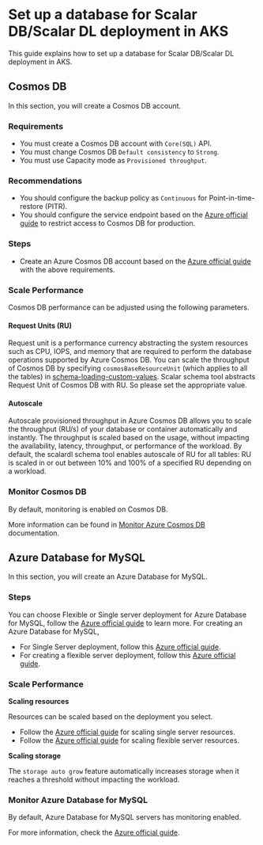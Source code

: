 # Set up a database for Scalar DB/Scalar DL deployment in AKS

This guide explains how to set up a database for Scalar DB/Scalar DL deployment in AKS.

## Cosmos DB

In this section, you will create a Cosmos DB account.

### Requirements

* You must create a Cosmos DB account with `Core(SQL)` API.
* You must change Cosmos DB `Default consistency` to `Strong`.
* You must use Capacity mode as `Provisioned throughput`.

### Recommendations

* You should configure the backup policy as `Continuous` for Point-in-time-restore (PITR).
* You should configure the service endpoint based on the [Azure official guide](https://docs.microsoft.com/en-us/azure/cosmos-db/how-to-configure-vnet-service-endpoint) to restrict access to Cosmos DB for production.

### Steps

* Create an Azure Cosmos DB account based on the [Azure official guide](https://docs.microsoft.com/en-us/azure/cosmos-db/create-cosmosdb-resources-portal#create-an-azure-cosmos-db-account) with the above requirements.

### Scale Performance

Cosmos DB performance can be adjusted using the following parameters.

#### Request Units (RU)

Request unit is a performance currency abstracting the system resources such as CPU, IOPS, and memory that are required to perform the database operations supported by Azure Cosmos DB.
You can scale the throughput of Cosmos DB by specifying `cosmosBaseResourceUnit` (which applies to all the tables) in [schema-loading-custom-values](https://github.com/scalar-labs/scalar-kubernetes/blob/master/conf/schema-loading-custom-values.yaml).
Scalar schema tool abstracts Request Unit of Cosmos DB with RU. So please set the appropriate value.

#### Autoscale

Autoscale provisioned throughput in Azure Cosmos DB allows you to scale the throughput (RU/s) of your database or container automatically and instantly.
The throughput is scaled based on the usage, without impacting the availability, latency, throughput, or performance of the workload.
By default, the scalardl schema tool enables autoscale of RU for all tables: RU is scaled in or out between 10% and 100% of a specified RU depending on a workload.

### Monitor Cosmos DB

By default, monitoring is enabled on Cosmos DB.

More information can be found in [Monitor Azure Cosmos DB](https://docs.microsoft.com/en-us/azure/cosmos-db/monitor-cosmos-db) documentation.

## Azure Database for MySQL

In this section, you will create an Azure Database for MySQL.

### Steps
You can choose Flexible or Single server deployment for Azure Database for MySQL, follow the [Azure official guide](https://docs.microsoft.com/en-us/azure/mysql/select-right-deployment-type) to learn more.
For creating an Azure Database for MySQL, 
* For Single Server deployment, follow this [Azure official guide](https://docs.microsoft.com/en-us/azure/mysql/quickstart-create-mysql-server-database-using-azure-portal).
* For creating a flexible server deployment, follow this [Azure official guide](https://docs.microsoft.com/en-us/azure/mysql/flexible-server/quickstart-create-server-portal).

### Scale Performance

**Scaling resources**

Resources can be scaled based on the deployment you select.
* Follow the [Azure official guide](https://docs.microsoft.com/en-gb/azure/mysql/concepts-pricing-tiers#scale-resources) for scaling single server resources.
* Follow the [Azure official guide](https://docs.microsoft.com/en-gb/azure/mysql/flexible-server/concepts-compute-storage#scale-resources) for scaling flexible server resources.

**Scaling storage**

The `storage auto grow` feature automatically increases storage when it reaches a threshold without impacting the workload.

### Monitor Azure Database for MySQL

By default, Azure Database for MySQL servers has monitoring enabled.

For more information, check the [Azure official guide](https://docs.microsoft.com/en-us/azure/mysql/concepts-monitoring).
